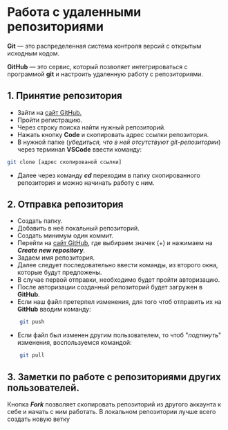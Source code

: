 # Работа с удаленными репозиториями
**Git** — это распределенная система контроля версий с открытым исходным кодом.

**GitHub** — это сервис, который позволяет интегрироваться с программой **git** и настроить удаленную работу с репозиториями.
## 1. Принятие репозитория
* Зайти на [сайт GitHub.](github.com)
* Пройти регистрацию.
* Через строку поиска найти нужный репозиторий.
* Нажать кнопку **Code** и скопировать адрес ссылки репозитория.
* В нужной папке (*убедиться, что в ней отсутствуют git-репозитории*) через терминал **VSCode** ввести команду:
``` sh
git clone [адрес скопированой ссылки]
```  
* Далее через команду __*cd*__ переходим в папку скопированного репозитория и можно начинать работу с ним.
## 2. Отправка репозитория
* Создать папку.
* Добавить в неё локальный репозиторий.
* Создать минимум один коммит.
* Перейти на [сайт GitHub](github.com), где выбираем значек (+) и нажимаем на __*Create new repository*__.
* Задаем имя репозитория.
* Далее следует последовательно ввести команды, из второго окна, которые будут предложены.
* В случае первой отправки, необходимо будет пройти авторизацию.
* После авторизации созданный репозиторий будет загружен в **GitHub**.
* Если наш файл претерпел изменения, для того чтоб отправить их на **GitHub** вводим команду:
```sh
    git push
```
* Если файл был изменен другим пользователем, то чтоб "*подтянуть*" изменения, воспользуемся командой:
```sh
    git pull
```
## 3. Заметки по работе с репозиториями других пользователей.
Кнопка __*Fork*__ позволяет скопировать репозиторий из другого аккаунта к себе и начать с ним работать. В локальном репозитории лучше всего создать новую ветку 